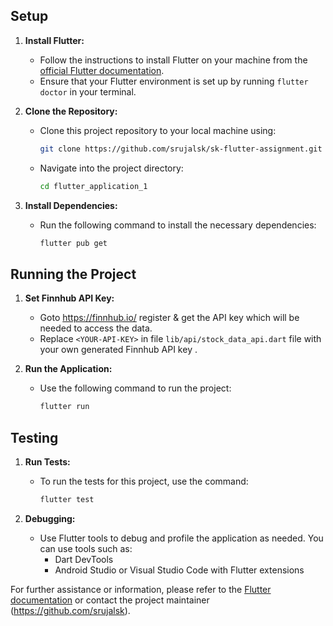 ## Setup

1. **Install Flutter:**
   - Follow the instructions to install Flutter on your machine from the [official Flutter documentation](https://flutter.dev/docs/get-started/install).
   - Ensure that your Flutter environment is set up by running `flutter doctor` in your terminal.

2. **Clone the Repository:**
   - Clone this project repository to your local machine using:
     ```bash
     git clone https://github.com/srujalsk/sk-flutter-assignment.git
     ```
   - Navigate into the project directory:
     ```bash
     cd flutter_application_1
     ```

3. **Install Dependencies:**
   - Run the following command to install the necessary dependencies:
     ```bash
     flutter pub get
     ```

## Running the Project

1. **Set Finnhub API Key:**
   - Goto https://finnhub.io/ register & get the API key which will be needed to access the data.
   - Replace `<YOUR-API-KEY>` in file `lib/api/stock_data_api.dart` file with your own generated Finnhub API key  .

2. **Run the Application:**
   - Use the following command to run the project:
     ```bash
     flutter run
     ```

## Testing

1. **Run Tests:**
   - To run the tests for this project, use the command:
     ```bash
     flutter test
     ```

2. **Debugging:**
   - Use Flutter tools to debug and profile the application as needed. You can use tools such as:
     - Dart DevTools
     - Android Studio or Visual Studio Code with Flutter extensions

For further assistance or information, please refer to the [Flutter documentation](https://flutter.dev/docs) or contact the project maintainer (https://github.com/srujalsk).
